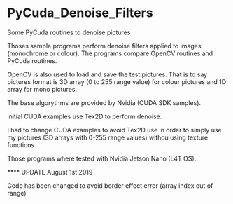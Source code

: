 # PyCuda_Denoise_Filters
Some PyCuda routines to denoise pictures

Thoses sample programs perform denoise filters applied to images (monochrome or colour). The programs compare OpenCV routines and PyCuda routines.

OpenCV is also used to load and save the test pictures. That is to say pictures format is 3D array (0 to 255 range value) for colour pictures and 1D array for mono pictures.

The base algorythms are provided by Nvidia (CUDA SDK samples).

initial CUDA examples use Tex2D to perform denoise.

I had to change CUDA examples to avoid Tex2D use in order to simply use my pictures (3D arrays with 0-255 range values) withou using texture functions.

Those programs where tested with Nvidia Jetson Nano (L4T OS).


**** UPDATE August 1st 2019

Code has been changed to avoid border effect error (array index out of range)
